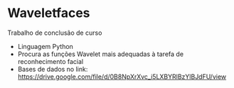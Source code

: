 # Waveletfaces
Trabalho de conclusão de curso 
 - Linguagem Python
 - Procura as funções Wavelet mais adequadas à tarefa de reconhecimento facial
 - Bases de dados no link: https://drive.google.com/file/d/0B8NpXrXvc_i5LXBYRlBzYlBJdFU/view
